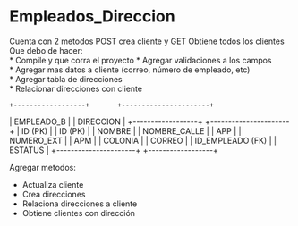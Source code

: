 # Empleados_Direccion

Cuenta con 2 metodos POST crea cliente y GET Obtiene todos los clientes  Que debo de hacer:     
    * Compile y que corra el proyecto
    * Agregar validaciones a los campos   
    * Agregar mas datos a cliente (correo, número de empleado, etc)   
    * Agregar tabla de direcciones    
    * Relacionar direcciones con cliente


    +------------------+       +----------------------+
|     EMPLEADO_B   |       |       DIRECCION      |
+------------------+       +----------------------+
| ID (PK)          |       | ID (PK)              |
| NOMBRE           |       | NOMBRE_CALLE         |
| APP              |       | NUMERO_EXT           |
| APM              |       | COLONIA              |
| CORREO           |       | ID_EMPLEADO (FK)     |
| ESTATUS          |       +----------------------+
+------------------+



Agregar metodos:

  * Actualiza cliente
  * Crea direcciones
  * Relaciona direcciones a cliente
  * Obtiene clientes con dirección
